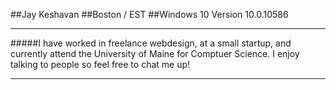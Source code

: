 ##Jay Keshavan
##Boston / EST
##Windows 10 Version	10.0.10586
* * *
#####I have worked in freelance webdesign, at a small startup, and currently attend the University of Maine for Comptuer Science. I enjoy talking to people so feel free to chat me up!
* * *
